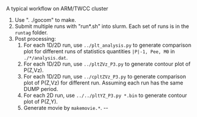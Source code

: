A typical workflow on ARM/TWCC cluster

1. Use ". ./gocom" to make.
1. Submit multiple runs with "run*.sh" into slurm. Each set of runs is in the `runtag` folder.
1. Post processing:
    1. For each 1D/2D run, use `../plt_analysis.py` to generate comparison plot for different runs of statistics quantities `|P|-1, Pee, M0` in `./*/analysis.dat`.
    1. For each 1D/2D run, use `../pltZVz_P3.py` to generate contour plot of P(Z,Vz).
    1. For each 1D/2D run, use `../cpltZVz_P3.py` to generate comparison plot of P(Z,Vz) for different run. Assuming each run has the same DUMP period.
    1. For each 2D run, use `../../pltYZ_P3.py *.bin` to generate contour plot of P(Z,Y).
    1. Generate movie by `makemovie.*`.
--
